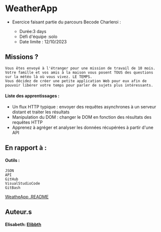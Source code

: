 
# WeatherApp 

- Exercice faisant partie du parcours Becode Charleroi :

    - Durée:3 days
    - Défi d'équipe :solo
    - Date limite : 12/10/2023 
        

## Missions ?

    Vous êtes envoyé à l'étranger pour une mission de travail de 10 mois. Votre famille et vos amis à la maison vous posent TOUS des questions sur la météo là où vous vivez. LE TEMPS.
    Vous décidez de créer une petite application Web pour eux afin de pouvoir libérer votre temps pour parler de sujets plus intéressants.

#### Liste des apprentissages :

- Un flux HTTP typique : envoyer des requêtes asynchrones à un serveur distant et traiter les résultats
- Manipulation du DOM : changer le DOM en fonction des résultats des requêtes HTTP
- Apprenez à agréger et analyser les données récupérées à partir d'une API

## En rapport à :

#### Outils :

    JSON
    API
    GitHub  
    VisualStudioCode      
    GitBash


[WeatheApp .README](https://github.com/becodeorg/CRL-KELLER-6/tree/main/1.TRAIL/2.The-Hill/1.JS/13.Weather-app)


## Auteur.s

#### Elisabeth: [Elibbth](https://github.com/Elibbth)
